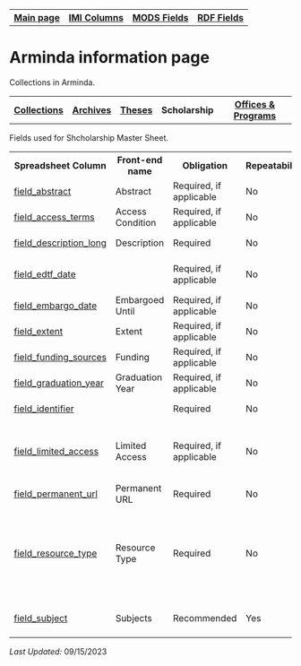 <!DOCTYPE html>
<html>

<body>

<table style="width:100%">
  <tr>
    <th><a href="index.md">Main page</a></th>
	<th><a href="IMI.md">IMI Columns</a></th>
    <th><a href="MODS.md">MODS Fields</a></th>
    <th><a href="#">RDF Fields</a></th>
  </tr>
  </table>
 <h1>Arminda information page</h1> 
  
<p>Collections in Arminda.</p>
<table>
   <tr>
		<th><a href="collections.md">Collections</a></th>
	   	<th><a href="Archives.md">Archives</a></th>
		<th><a href="Theses.md">Theses</a></th>
		<th>Scholarship</th>
		<th><a href="Offices&Programs.md">Offices & Programs</a></th>
  </tr>
</table>
<p>Fields used for Shcholarship Master Sheet.</p>
<table>
	  <tr>
		<th>Spreadsheet Column</th>
		<th>Front-end name</th>
		<th>Obligation</th>
		<th>Repeatability</th>
		<th>Public Field</th>
		<th>Additional Note</th>
	</tr>
	<tr>
		<td><a href="field_abstract.md">field_abstract</a></td>
		<td>Abstract</td>
		<td>Required, if applicable</td>
		<td>No</td>
		<td>Yes</td>
		<td>For paragraphs, use 2 line breaks in the cell (ctrl + "Enter")</td>
	</tr>
	<tr>
		<td><a href="field_access_terms.md">field_access_terms</a></td>
		<td>Access Condition</td>
		<td>Required, if applicable</td>
		<td>No</td>
		<td>No</td>
		<td>Field must be used in conjunction with field_limited_access</td>
	</tr>
	<tr>
		<td><a href="field_description_long.md">field_description_long</a></td>
		<td>Description</td>
		<td>Required</td>
		<td>No</td>
		<td>Yes</td>
		<td>For paragraphs, use 2 line breaks in the cell (ctrl + "Enter")</td>
	</tr>
	<tr>
		<td><a href="field_edtf_date.md">field_edtf_date</a></td>
		<td></td>
		<td>Required, if applicable</td>
		<td>No</td>
		<td>No</td>
		<td>See "EDTF according to DateFormattingGuidelinesARMINDA" for formatting</td>
	</tr>
	<tr>
		<td><a href="field_embargo_date.md">field_embargo_date</a></td>
		<td>Embargoed Until</td>
		<td>Required, if applicable</td>
		<td>No</td>
		<td>Yes</td>
		<td>Field only used for items under embargo.</td>
	</tr>
	<tr>
		<td><a href="field_extent.md">field_extent</a></td>
		<td>Extent</td>
		<td>Required, if applicable</td>
		<td>No</td>
		<td>Yes</td>
		<td></td>
	</tr>
	<tr>
		<td><a href="field_funding_sources.md">field_funding_sources</a></td>
		<td>Funding</td>
		<td>Required, if applicable</td>
		<td>No</td>
		<td>Yes</td>
		<td></td>
	</tr>
	<tr>
		<td><a href="field_graduation_year.md">field_graduation_year</a></td>
		<td>Graduation Year</td>
		<td>Required, if applicable</td>
		<td>No</td>
		<td>Yes</td>
		<td>Single digit months must be prefixed with a "0"</td>
	</tr>
	<tr>
		<td><a href="field_identifier.md">field_identifier</a></td>
		<td></td>
		<td>Required</td>
		<td>No</td>
		<td>No</td>
		<td>See collection guidelines for creation protocols</td>
	</tr>
	<tr>
		<td><a href="field_limited_access.md">field_limited_access</a></td>
		<td>Limited Access</td>
		<td>Required, if applicable</td>
		<td>No</td>
		<td>Yes</td>
		<td>There are two Access Condition fields.The other is field_access_terms. Field must be used in conjunction 			with field_access_terms.</td>
	</tr>
	<tr>
		<td><a href="field_permanent_url.md">field_permanent_url</a></td>
		<td>Permanent URL</td>
		<td>Required</td>
		<td>No</td>
		<td>Yes</td>
		<td></td>
	</tr>
	<tr>
		<td><a href="field_resource_type.md">field_resource_type</a></td>
		<td>Resource Type</td>
		<td>Required</td>
		<td>No</td>
		<td>No</td>
		<td>Due to the structure of Islandora 8, field_resource_type is a technical metadata field 			that has more to do with display of objects and less of the Type of Resource the 			object is - thus the definition, parameters and rules are different than other 				descriptive metadata fields.</td>
	</tr>
	<tr>
		<td><a href="field_subject.md">field_subject</a></td>
		<td>Subjects</td>
		<td>Recommended</td>
		<td>Yes</td>
		<td>Yes</td>
		<td>All terms must contain prefix of either “subject:”,”family:”,”person:”, or "corporate_body:"</td>
	</tr>
</table>
<p><i>Last Updated: </i>09/15/2023</p>
</dl>
</body>
</html>

